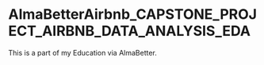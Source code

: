 # AlmaBetterAirbnb_CAPSTONE_PROJECT_AIRBNB_DATA_ANALYSIS_EDA
This is a part of my Education via AlmaBetter.
